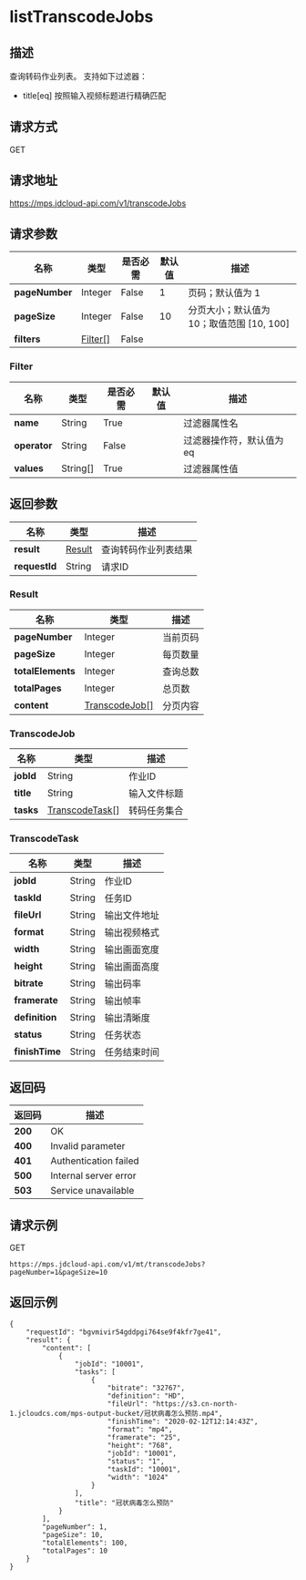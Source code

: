 # listTranscodeJobs


## 描述
查询转码作业列表。
支持如下过滤器：
- title[eq] 按照输入视频标题进行精确匹配


## 请求方式
GET

## 请求地址
https://mps.jdcloud-api.com/v1/transcodeJobs


## 请求参数
|名称|类型|是否必需|默认值|描述|
|---|---|---|---|---|
|**pageNumber**|Integer|False|1|页码；默认值为 1|
|**pageSize**|Integer|False|10|分页大小；默认值为 10；取值范围 [10, 100]|
|**filters**|[Filter[]](listtranscodejobs#filter)|False| | |

### <div id="filter">Filter</div>
|名称|类型|是否必需|默认值|描述|
|---|---|---|---|---|
|**name**|String|True| |过滤器属性名|
|**operator**|String|False| |过滤器操作符，默认值为 eq|
|**values**|String[]|True| |过滤器属性值|

## 返回参数
|名称|类型|描述|
|---|---|---|
|**result**|[Result](listtranscodejobs#result)|查询转码作业列表结果|
|**requestId**|String|请求ID|

### <div id="result">Result</div>
|名称|类型|描述|
|---|---|---|
|**pageNumber**|Integer|当前页码|
|**pageSize**|Integer|每页数量|
|**totalElements**|Integer|查询总数|
|**totalPages**|Integer|总页数|
|**content**|[TranscodeJob[]](listtranscodejobs#transcodejob)|分页内容|
### <div id="transcodejob">TranscodeJob</div>
|名称|类型|描述|
|---|---|---|
|**jobId**|String|作业ID|
|**title**|String|输入文件标题|
|**tasks**|[TranscodeTask[]](listtranscodejobs#transcodetask)|转码任务集合|
### <div id="transcodetask">TranscodeTask</div>
|名称|类型|描述|
|---|---|---|
|**jobId**|String|作业ID|
|**taskId**|String|任务ID|
|**fileUrl**|String|输出文件地址|
|**format**|String|输出视频格式|
|**width**|String|输出画面宽度|
|**height**|String|输出画面高度|
|**bitrate**|String|输出码率|
|**framerate**|String|输出帧率|
|**definition**|String|输出清晰度|
|**status**|String|任务状态|
|**finishTime**|String|任务结束时间|

## 返回码
|返回码|描述|
|---|---|
|**200**|OK|
|**400**|Invalid parameter|
|**401**|Authentication failed|
|**500**|Internal server error|
|**503**|Service unavailable|

## 请求示例
GET
```
https://mps.jdcloud-api.com/v1/mt/transcodeJobs?pageNumber=1&pageSize=10

```

## 返回示例
```
{
    "requestId": "bgvmivir54gddpgi764se9f4kfr7ge41", 
    "result": {
        "content": [
            {
                "jobId": "10001", 
                "tasks": [
                    {
                        "bitrate": "32767", 
                        "definition": "HD", 
                        "fileUrl": "https://s3.cn-north-1.jcloudcs.com/mps-output-bucket/冠状病毒怎么预防.mp4", 
                        "finishTime": "2020-02-12T12:14:43Z", 
                        "format": "mp4", 
                        "framerate": "25", 
                        "height": "768", 
                        "jobId": "10001", 
                        "status": "1", 
                        "taskId": "10001", 
                        "width": "1024"
                    }
                ], 
                "title": "冠状病毒怎么预防"
            }
        ], 
        "pageNumber": 1, 
        "pageSize": 10, 
        "totalElements": 100, 
        "totalPages": 10
    }
}
```
